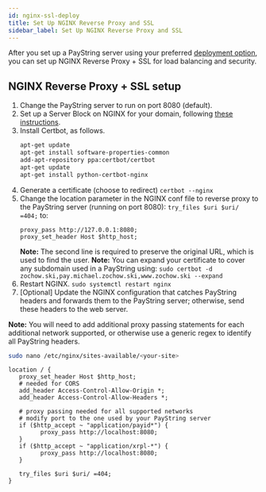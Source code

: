 ```yaml
---
id: nginx-ssl-deploy
title: Set Up NGINX Reverse Proxy and SSL
sidebar_label: Set Up NGINX Reverse Proxy and SSL
---
```


After you set up a PayString server using your preferred [deployment option](intro-deploy.md), you can set up NGINX Reverse Proxy + SSL for load balancing and security.

## NGINX Reverse Proxy + SSL setup

1. Change the PayString server to run on port 8080 (default).
2. Set up a Server Block on NGINX for your domain, following [these instructions](https://www.digitalocean.com/community/tutorials/how-to-install-nginx-on-ubuntu-18-04).
3. Install Certbot, as follows.
   ```bash
   apt-get update
   apt-get install software-properties-common
   add-apt-repository ppa:certbot/certbot
   apt-get update
   apt-get install python-certbot-nginx
   ```
4. Generate a certificate (choose to redirect)
   `certbot --nginx`
5. Change the location parameter in the NGINX conf file to reverse proxy to the PayString server (running on port 8080):
   `try_files $uri $uri/ =404;`
   to:
   ```nginx
   proxy_pass http://127.0.0.1:8080;
   proxy_set_header Host $http_host;
   ```
   **Note:** The second line is required to preserve the original URL, which is used to find the user.
   **Note:** You can expand your certificate to cover any subdomain used in a PayString using:
   `sudo certbot -d zochow.ski,pay.michael.zochow.ski,www.zochow.ski --expand`
6. Restart NGINX.
   `sudo systemctl restart nginx`
7. [Optional] Update the NGINX configuration that catches PayString headers and forwards them to the PayString server; otherwise, send these headers to the web server.

**Note:** You will need to add additional proxy passing statements for each additional network supported, or otherwise use a generic regex to identify all PayString headers.

```bash
sudo nano /etc/nginx/sites-available/<your-site>
```

```nginx
location / {
   proxy_set_header Host $http_host;
   # needed for CORS
   add_header Access-Control-Allow-Origin *;
   add_header Access-Control-Allow-Headers *;

   # proxy passing needed for all supported networks
   # modify port to the one used by your PayString server
   if ($http_accept ~ "application/payid*") {
         proxy_pass http://localhost:8080;
   }
   if ($http_accept ~ "application/xrpl-*") {
         proxy_pass http://localhost:8080;
   }

   try_files $uri $uri/ =404;
}
```
